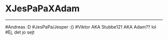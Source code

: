 # XJesPaPaXAdam
----------------------------
#Andreas :D
#JesPaPa/Jesper :()
#Viktor AKA Stubbe121 AKA Adam?? lol
#Ej, det jo sejt